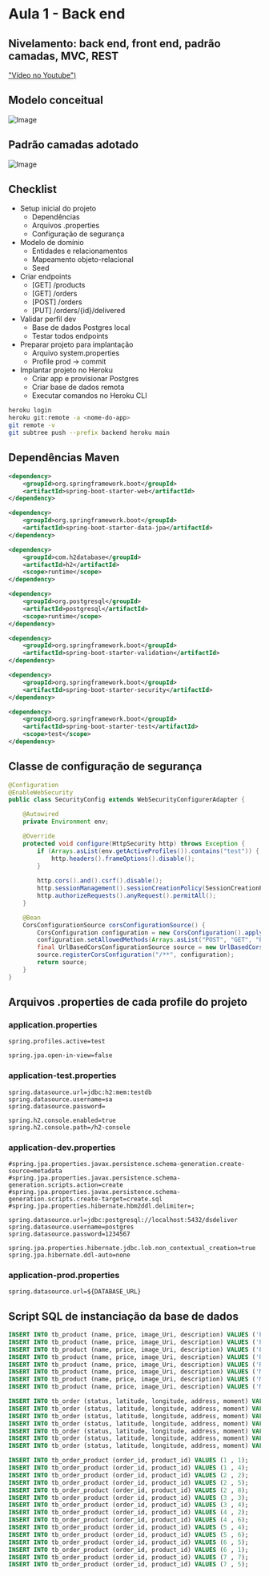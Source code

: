  # Aula 1 - Back end

## Nivelamento: back end, front end, padrão camadas, MVC, REST

["Vídeo no Youtube")](https://youtu.be/b8uLFfzcVQ8)

## Modelo conceitual
![Image](https://raw.githubusercontent.com/marciorbarcellos/dsdeliver-sds2/master/assets/backend/img/Modelo_conceitual.jpg "Modelo conceitual")

## Padrão camadas adotado

![Image](https://raw.githubusercontent.com/marciorbarcellos/dsdeliver-sds2/master/assets/backend/img/Padrao_camadas_adotado.jpg "Padrão camadas")

## Checklist

- Setup inicial do projeto
  - Dependências
  - Arquivos .properties
  - Configuração de segurança
- Modelo de domínio
  - Entidades e relacionamentos
  - Mapeamento objeto-relacional
  - Seed
- Criar endpoints
  - [GET] /products
  - [GET] /orders
  - [POST] /orders
  - [PUT] /orders/{id}/delivered
- Validar perfil dev
  - Base de dados Postgres local
  - Testar todos endpoints
- Preparar projeto para implantação
  - Arquivo system.properties
  - Profile prod -> commit
- Implantar projeto no Heroku
  - Criar app e provisionar Postgres
  - Criar base de dados remota
  - Executar comandos no Heroku CLI

```bash
heroku login
heroku git:remote -a <nome-do-app>
git remote -v
git subtree push --prefix backend heroku main
```


## Dependências Maven

```xml
<dependency>
	<groupId>org.springframework.boot</groupId>
	<artifactId>spring-boot-starter-web</artifactId>
</dependency>

<dependency>
	<groupId>org.springframework.boot</groupId>
	<artifactId>spring-boot-starter-data-jpa</artifactId>
</dependency>

<dependency>
	<groupId>com.h2database</groupId>
	<artifactId>h2</artifactId>
	<scope>runtime</scope>
</dependency>

<dependency>
	<groupId>org.postgresql</groupId>
	<artifactId>postgresql</artifactId>
	<scope>runtime</scope>
</dependency>

<dependency>
	<groupId>org.springframework.boot</groupId>
	<artifactId>spring-boot-starter-validation</artifactId>
</dependency>

<dependency>
	<groupId>org.springframework.boot</groupId>
	<artifactId>spring-boot-starter-security</artifactId>
</dependency>

<dependency>
	<groupId>org.springframework.boot</groupId>
	<artifactId>spring-boot-starter-test</artifactId>
	<scope>test</scope>
</dependency>	
```

## Classe de configuração de segurança

```java
@Configuration
@EnableWebSecurity
public class SecurityConfig extends WebSecurityConfigurerAdapter {

	@Autowired
	private Environment env;

	@Override
	protected void configure(HttpSecurity http) throws Exception {
		if (Arrays.asList(env.getActiveProfiles()).contains("test")) {
			http.headers().frameOptions().disable();
		}
		
		http.cors().and().csrf().disable();
		http.sessionManagement().sessionCreationPolicy(SessionCreationPolicy.STATELESS);
		http.authorizeRequests().anyRequest().permitAll();
	}

	@Bean
	CorsConfigurationSource corsConfigurationSource() {
		CorsConfiguration configuration = new CorsConfiguration().applyPermitDefaultValues();
		configuration.setAllowedMethods(Arrays.asList("POST", "GET", "PUT", "DELETE", "OPTIONS"));
		final UrlBasedCorsConfigurationSource source = new UrlBasedCorsConfigurationSource();
		source.registerCorsConfiguration("/**", configuration);
		return source;
	}
}
```

## Arquivos .properties de cada profile do projeto

### application.properties
```
spring.profiles.active=test

spring.jpa.open-in-view=false
```

### application-test.properties
```
spring.datasource.url=jdbc:h2:mem:testdb
spring.datasource.username=sa
spring.datasource.password=

spring.h2.console.enabled=true
spring.h2.console.path=/h2-console
```

### application-dev.properties
```
#spring.jpa.properties.javax.persistence.schema-generation.create-source=metadata
#spring.jpa.properties.javax.persistence.schema-generation.scripts.action=create
#spring.jpa.properties.javax.persistence.schema-generation.scripts.create-target=create.sql
#spring.jpa.properties.hibernate.hbm2ddl.delimiter=;

spring.datasource.url=jdbc:postgresql://localhost:5432/dsdeliver
spring.datasource.username=postgres
spring.datasource.password=1234567

spring.jpa.properties.hibernate.jdbc.lob.non_contextual_creation=true
spring.jpa.hibernate.ddl-auto=none
```

### application-prod.properties
```
spring.datasource.url=${DATABASE_URL}
```

## Script SQL de instanciação da base de dados
```sql
INSERT INTO tb_product (name, price, image_Uri, description) VALUES ('Pizza Bacon', 49.9, 'https://raw.githubusercontent.com/devsuperior/sds2/master/assets/pizza_bacon.jpg', 'Pizza de bacon com mussarela, orégano, molho especial e tempero da casa.');
INSERT INTO tb_product (name, price, image_Uri, description) VALUES ('Pizza Moda da Casa', 59.9, 'https://raw.githubusercontent.com/devsuperior/sds2/master/assets/pizza_moda.jpg', 'Pizza à moda da casa, com molho especial e todos ingredientes básicos, e queijo à sua escolha.');
INSERT INTO tb_product (name, price, image_Uri, description) VALUES ('Pizza Portuguesa', 45.0, 'https://raw.githubusercontent.com/devsuperior/sds2/master/assets/pizza_portuguesa.jpg', 'Pizza Portuguesa com molho especial, mussarela, presunto, ovos e especiarias.');
INSERT INTO tb_product (name, price, image_Uri, description) VALUES ('Risoto de Carne', 52.0, 'https://raw.githubusercontent.com/devsuperior/sds2/master/assets/risoto_carne.jpg', 'Risoto de carne com especiarias e um delicioso molho de acompanhamento.');
INSERT INTO tb_product (name, price, image_Uri, description) VALUES ('Risoto Funghi', 59.95, 'https://raw.githubusercontent.com/devsuperior/sds2/master/assets/risoto_funghi.jpg', 'Risoto Funghi feito com ingredientes finos e o toque especial do chef.');
INSERT INTO tb_product (name, price, image_Uri, description) VALUES ('Macarrão Espaguete', 35.9, 'https://raw.githubusercontent.com/devsuperior/sds2/master/assets/macarrao_espaguete.jpg', 'Macarrão fresco espaguete com molho especial e tempero da casa.');
INSERT INTO tb_product (name, price, image_Uri, description) VALUES ('Macarrão Fusili', 38.0, 'https://raw.githubusercontent.com/devsuperior/sds2/master/assets/macarrao_fusili.jpg', 'Macarrão fusili com toque do chef e especiarias.');
INSERT INTO tb_product (name, price, image_Uri, description) VALUES ('Macarrão Penne', 37.9, 'https://raw.githubusercontent.com/devsuperior/sds2/master/assets/macarrao_penne.jpg', 'Macarrão penne fresco ao dente com tempero especial.');

INSERT INTO tb_order (status, latitude, longitude, address, moment) VALUES (0, -23.561680, -46.656139, 'Avenida Paulista, 1500', TIMESTAMP WITH TIME ZONE '2021-01-01T10:00:00Z');
INSERT INTO tb_order (status, latitude, longitude, address, moment) VALUES (1, -22.946779, -43.217753, 'Avenida Paulista, 1500', TIMESTAMP WITH TIME ZONE '2021-01-01T15:00:00Z');
INSERT INTO tb_order (status, latitude, longitude, address, moment) VALUES (0, -25.439787, -49.237759, 'Avenida Paulista, 1500', TIMESTAMP WITH TIME ZONE '2021-01-01T16:00:00Z');
INSERT INTO tb_order (status, latitude, longitude, address, moment) VALUES (0, -23.561680, -46.656139, 'Avenida Paulista, 1500', TIMESTAMP WITH TIME ZONE '2021-01-01T12:00:00Z');
INSERT INTO tb_order (status, latitude, longitude, address, moment) VALUES (1, -23.561680, -46.656139, 'Avenida Paulista, 1500', TIMESTAMP WITH TIME ZONE '2021-01-01T08:00:00Z');
INSERT INTO tb_order (status, latitude, longitude, address, moment) VALUES (0, -23.561680, -46.656139, 'Avenida Paulista, 1500', TIMESTAMP WITH TIME ZONE '2021-01-01T14:00:00Z');
INSERT INTO tb_order (status, latitude, longitude, address, moment) VALUES (0, -23.561680, -46.656139, 'Avenida Paulista, 1500', TIMESTAMP WITH TIME ZONE '2021-01-01T09:00:00Z');

INSERT INTO tb_order_product (order_id, product_id) VALUES (1 , 1);
INSERT INTO tb_order_product (order_id, product_id) VALUES (1 , 4);
INSERT INTO tb_order_product (order_id, product_id) VALUES (2 , 2);
INSERT INTO tb_order_product (order_id, product_id) VALUES (2 , 5);
INSERT INTO tb_order_product (order_id, product_id) VALUES (2 , 8);
INSERT INTO tb_order_product (order_id, product_id) VALUES (3 , 3);
INSERT INTO tb_order_product (order_id, product_id) VALUES (3 , 4);
INSERT INTO tb_order_product (order_id, product_id) VALUES (4 , 2);
INSERT INTO tb_order_product (order_id, product_id) VALUES (4 , 6);
INSERT INTO tb_order_product (order_id, product_id) VALUES (5 , 4);
INSERT INTO tb_order_product (order_id, product_id) VALUES (5 , 6);
INSERT INTO tb_order_product (order_id, product_id) VALUES (6 , 5);
INSERT INTO tb_order_product (order_id, product_id) VALUES (6 , 1);
INSERT INTO tb_order_product (order_id, product_id) VALUES (7 , 7);
INSERT INTO tb_order_product (order_id, product_id) VALUES (7 , 5);
```
